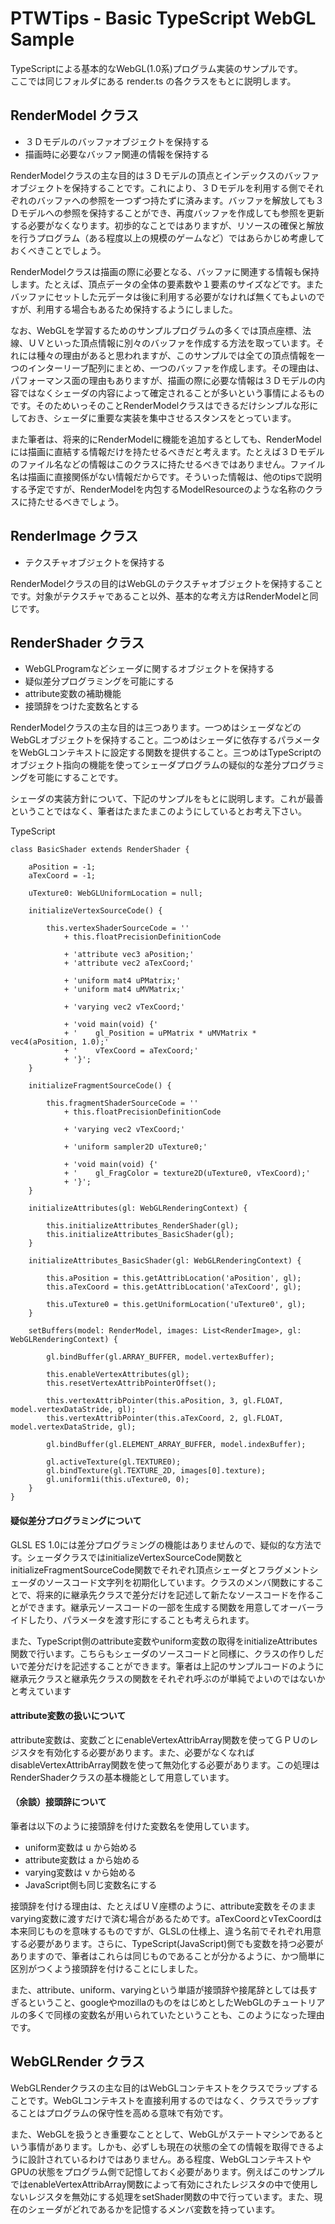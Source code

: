 # PTWTips - Basic TypeScript WebGL Sample

TypeScriptによる基本的なWebGL(1.0系)プログラム実装のサンプルです。  
ここでは同じフォルダにある render.ts の各クラスをもとに説明します。

## RenderModel クラス

- ３Ｄモデルのバッファオブジェクトを保持する
- 描画時に必要なバッファ関連の情報を保持する

RenderModelクラスの主な目的は３Ｄモデルの頂点とインデックスのバッファオブジェクトを保持することです。これにより、３Ｄモデルを利用する側でそれぞれのバッファへの参照を一つずつ持たずに済みます。バッファを解放しても３Ｄモデルへの参照を保持することができ、再度バッファを作成しても参照を更新する必要がなくなります。初歩的なことではありますが、リソースの確保と解放を行うプログラム（ある程度以上の規模のゲームなど）ではあらかじめ考慮しておくべきことでしょう。

RenderModelクラスは描画の際に必要となる、バッファに関連する情報も保持します。たとえば、頂点データの全体の要素数や１要素のサイズなどです。またバッファにセットした元データは後に利用する必要がなければ無くてもよいのですが、利用する場合もあるため保持するようにしました。

なお、WebGLを学習するためのサンプルプログラムの多くでは頂点座標、法線、ＵＶといった頂点情報に別々のバッファを作成する方法を取っています。それには種々の理由があると思われますが、このサンプルでは全ての頂点情報を一つのインターリーブ配列にまとめ、一つのバッファを作成します。その理由は、パフォーマンス面の理由もありますが、描画の際に必要な情報は３Ｄモデルの内容ではなくシェーダの内容によって確定されることが多いという事情によるものです。そのためいっそのことRenderModelクラスはできるだけシンプルな形にしておき、シェーダに重要な実装を集中させるスタンスをとっています。

また筆者は、将来的にRenderModelに機能を追加するとしても、RenderModelには描画に直結する情報だけを持たせるべきだと考えます。たとえば３Ｄモデルのファイル名などの情報はこのクラスに持たせるべきではありません。ファイル名は描画に直接関係がない情報だからです。そういった情報は、他のtipsで説明する予定ですが、RenderModelを内包するModelResourceのような名称のクラスに持たせるべきでしょう。

## RenderImage クラス

- テクスチャオブジェクトを保持する

RenderModelクラスの目的はWebGLのテクスチャオブジェクトを保持することです。対象がテクスチャであること以外、基本的な考え方はRenderModelと同じです。

## RenderShader クラス

- WebGLProgramなどシェーダに関するオブジェクトを保持する
- 疑似差分プログラミングを可能にする
- attribute変数の補助機能
- 接頭辞をつけた変数名とする

RenderModelクラスの主な目的は三つあります。一つめはシェーダなどのWebGLオブジェクトを保持すること。二つめはシェーダに依存するパラメータをWebGLコンテキストに設定する関数を提供すること。三つめはTypeScriptのオブジェクト指向の機能を使ってシェーダプログラムの疑似的な差分プログラミングを可能にすることです。

シェーダの実装方針について、下記のサンプルをもとに説明します。これが最善ということではなく、筆者はたまたまこのようにしているとお考え下さい。

TypeScript

    class BasicShader extends RenderShader {

        aPosition = -1;
        aTexCoord = -1;

        uTexture0: WebGLUniformLocation = null;

        initializeVertexSourceCode() {

            this.vertexShaderSourceCode = ''
                + this.floatPrecisionDefinitionCode

                + 'attribute vec3 aPosition;'
                + 'attribute vec2 aTexCoord;'

                + 'uniform mat4 uPMatrix;'
                + 'uniform mat4 uMVMatrix;'

                + 'varying vec2 vTexCoord;'

                + 'void main(void) {'
                + '	   gl_Position = uPMatrix * uMVMatrix * vec4(aPosition, 1.0);'
                + '    vTexCoord = aTexCoord;'
                + '}';
        }

        initializeFragmentSourceCode() {

            this.fragmentShaderSourceCode = ''
                + this.floatPrecisionDefinitionCode

                + 'varying vec2 vTexCoord;'

                + 'uniform sampler2D uTexture0;'

                + 'void main(void) {'
                + '    gl_FragColor = texture2D(uTexture0, vTexCoord);'
                + '}';
        }

        initializeAttributes(gl: WebGLRenderingContext) {

            this.initializeAttributes_RenderShader(gl);
            this.initializeAttributes_BasicShader(gl);
        }

        initializeAttributes_BasicShader(gl: WebGLRenderingContext) {

            this.aPosition = this.getAttribLocation('aPosition', gl);
            this.aTexCoord = this.getAttribLocation('aTexCoord', gl);

            this.uTexture0 = this.getUniformLocation('uTexture0', gl);
        }

        setBuffers(model: RenderModel, images: List<RenderImage>, gl: WebGLRenderingContext) {

            gl.bindBuffer(gl.ARRAY_BUFFER, model.vertexBuffer);

            this.enableVertexAttributes(gl);
            this.resetVertexAttribPointerOffset();

            this.vertexAttribPointer(this.aPosition, 3, gl.FLOAT, model.vertexDataStride, gl);
            this.vertexAttribPointer(this.aTexCoord, 2, gl.FLOAT, model.vertexDataStride, gl);

            gl.bindBuffer(gl.ELEMENT_ARRAY_BUFFER, model.indexBuffer);

            gl.activeTexture(gl.TEXTURE0);
            gl.bindTexture(gl.TEXTURE_2D, images[0].texture);
            gl.uniform1i(this.uTexture0, 0);
        }
    }


#### 疑似差分プログラミングについて
GLSL ES 1.0には差分プログラミングの機能はありませんので、疑似的な方法です。シェーダクラスではinitializeVertexSourceCode関数とinitializeFragmentSourceCode関数でそれぞれ頂点シェーダとフラグメントシェーダのソースコード文字列を初期化しています。クラスのメンバ関数にすることで、将来的に継承先クラスで差分だけを記述して新たなソースコードを作ることができます。継承元ソースコードの一部を生成する関数を用意してオーバーライドしたり、パラメータを渡す形にすることも考えられます。

また、TypeScript側のattribute変数やuniform変数の取得をinitializeAttributes関数で行います。こちらもシェーダのソースコードと同様に、クラスの作りしだいで差分だけを記述することができます。筆者は上記のサンプルコードのように継承元クラスと継承先クラスの関数をそれぞれ呼ぶのが単純でよいのではないかと考えています

#### attribute変数の扱いについて
attribute変数は、変数ごとにenableVertexAttribArray関数を使ってＧＰＵのレジスタを有効化する必要があります。また、必要がなくなればdisableVertexAttribArray関数を使って無効化する必要があります。この処理はRenderShaderクラスの基本機能として用意しています。  

#### （余談）接頭辞について
筆者は以下のように接頭辞を付けた変数名を使用しています。

- uniform変数は u から始める
- attribute変数は a から始める
- varying変数は v から始める
- JavaScript側も同じ変数名にする

接頭辞を付ける理由は、たとえばＵＶ座標のように、attribute変数をそのままvarying変数に渡すだけで済む場合があるためです。aTexCoordとvTexCoordは本来同じものを意味するものですが、GLSLの仕様上、違う名前でそれぞれ用意する必要があります。さらに、TypeScript(JavaScript)側でも変数を持つ必要がありますので、筆者はこれらは同じものであることが分かるように、かつ簡単に区別がつくよう接頭辞を付けることにしました。

また、attribute、uniform、varyingという単語が接頭辞や接尾辞としては長すぎるということ、googleやmozillaのものをはじめとしたWebGLのチュートリアルの多くで同様の変数名が用いられていたということも、このようになった理由です。

## WebGLRender クラス
WebGLRenderクラスの主な目的はWebGLコンテキストをクラスでラップすることです。WebGLコンテキストを直接利用するのではなく、クラスでラップすることはプログラムの保守性を高める意味で有効です。

また、WebGLを扱うとき重要なこととして、WebGLがステートマシンであるという事情があります。しかも、必ずしも現在の状態の全ての情報を取得できるように設計されているわけではありません。ある程度、WebGLコンテキストやGPUの状態をプログラム側で記憶しておく必要があります。例えばこのサンプルではenableVertexAttribArray関数によって有効にされたレジスタの中で使用しないレジスタを無効にする処理をsetShader関数の中で行っています。また、現在のシェーダがどれであるかを記憶するメンバ変数を持っています。
